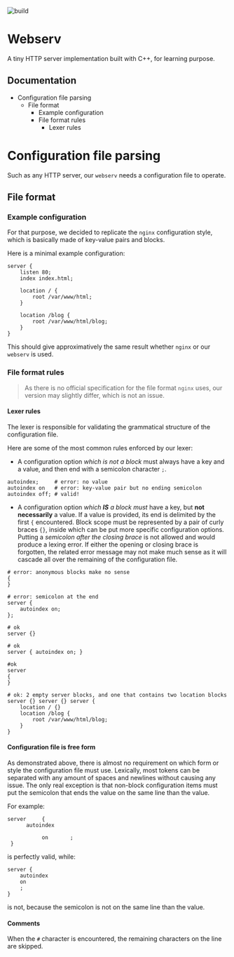 ![build](https://github.com/busshi/webserv/actions/workflows/compil.yml/badge.svg)

# Webserv

A tiny HTTP server implementation built with C++, for learning purpose.

## Documentation
- Configuration file parsing
  - File format
    - Example configuration
    - File format rules
      - Lexer rules


# Configuration file parsing

Such as any HTTP server, our `webserv` needs a configuration file to operate.

## File format

### Example configuration

For that purpose, we decided to replicate the `nginx` configuration style, which is basically made of key-value pairs and blocks.

Here is a minimal example configuration:

```nginx
server {
    listen 80;
    index index.html;

    location / {
        root /var/www/html;
    }

    location /blog {
        root /var/www/html/blog;
    }
}
```

This should give approximatively the same result whether `nginx` or our `webserv` is used.

### File format rules

>As there is no official specification for the file format `nginx` uses, our version may slightly differ, which is not an issue.

#### Lexer rules

The lexer is responsible for validating the grammatical structure of the configuration file.

Here are some of the most common rules enforced by our lexer:

- A configuration option *which is not a block* must always have a key and a value, and then end with a semicolon character `;`.

```nginx
autoindex;     # error: no value
autoindex on   # error: key-value pair but no ending semicolon
autoindex off; # valid!
```

- A configuration option *which **IS** a block* *must* have a key, but **not necessarily** a value. If a value is provided, its end is delimited by the first `{` encountered. Block scope must be represented by a pair of curly braces `{}`, inside which can be put more specific configuration options. Putting a *semicolon after the closing brace* is not allowed and would produce a lexing error. If either the opening or closing brace is forgotten, the related error message may not make much sense as it will cascade all over the remaining of the configuration file.

```nginx
# error: anonymous blocks make no sense
{
}

# error: semicolon at the end
server {
    autoindex on;
};

# ok
server {}

# ok
server { autoindex on; }

#ok
server
{
}

# ok: 2 empty server blocks, and one that contains two location blocks
server {} server {} server {
    location / {}
    location /blog {
        root /var/www/html/blog;
    }
}
```

#### Configuration file is free form

As demonstrated above, there is almost no requirement on which form or style the configuration file must use. Lexically, most tokens can be separated with any amount of spaces and newlines without causing any issue. The only real exception is that non-block configuration items must put the semicolon that ends the value on the same line than the value.

For example:
```nginx
server     {
      autoindex

           on       ;
 }
```

is perfectly valid, while:

```nginx
server {
    autoindex
    on
    ;
}
```

is not, because the semicolon is not on the same line than the value.

#### Comments

When the `#` character is encountered, the remaining characters on the line are skipped.